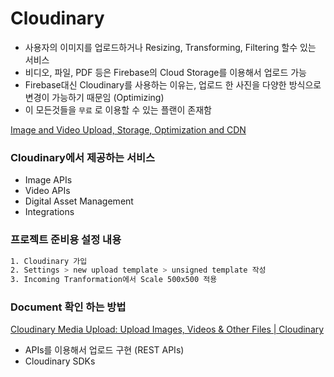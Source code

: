 # Cloudinary

- 사용자의 이미지를 업로드하거나 Resizing, Transforming, Filtering 할수 있는 서비스
- 비디오, 파일, PDF 등은 Firebase의 Cloud Storage를 이용해서 업로드 가능
- Firebase대신 Cloudinary를 사용하는 이유는, 업로드 한 사진을 다양한 방식으로 변경이 가능하기 때문임 (Optimizing)
- 이 모든것들을 `무료` 로 이용할 수 있는 플랜이 존재함

[Image and Video Upload, Storage, Optimization and CDN](https://cloudinary.com/)

### Cloudinary에서 제공하는 서비스

- Image APIs
- Video APIs
- Digital Asset Management
- Integrations

### 프로젝트 준비용 설정 내용

```bash
1. Cloudinary 가입
2. Settings > new upload template > unsigned template 작성
3. Incoming Tranformation에서 Scale 500x500 적용
```

### Document 확인 하는 방법

[Cloudinary Media Upload: Upload Images, Videos & Other Files | Cloudinary](https://cloudinary.com/documentation/image_video_and_file_upload)

- APIs를 이용해서 업로드 구현 (REST APIs)
- Cloudinary SDKs
